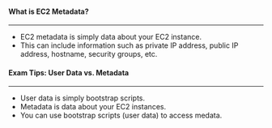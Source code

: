 #### What is EC2 Metadata?

___

* EC2 metadata is simply data about your EC2 instance.
* This can include information such as private IP address, public IP address, hostname, security groups, etc.

#### Exam Tips: User Data vs. Metadata

___

* User data is simply bootstrap scripts.
* Metadata is data about your EC2 instances.
* You can use bootstrap scripts (user data) to access medata.